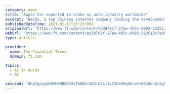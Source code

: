 ```yaml
---
category: news
title: "Apple Car expected to shake up auto industry worldwide"
excerpt: "Baidu, a top Chinese internet company leading the development of self-driving technology, announced this month that it would produce EVs with Zhejiang Geely Holding Group, an automaker in China ..."
publishedDateTime: 2021-01-17T23:23:00Z
originalUrl: "https://www.ft.com/content/ed38701f-27ae-4d5c-9092-723513c7e9b9"
webUrl: "https://www.ft.com/content/ed38701f-27ae-4d5c-9092-723513c7e9b9"
type: article

provider:
  name: The Financial Times
  domain: ft.com

topics:
  - AI in Autos
  - AI

secured: "dhp1gceyGH9VNSNNBQ7AvTe6BliXD3lOz1iJvCXGekKqSkrot+GQiOdnZ/ag5sIFliY2kHxmrXRy7UTq2wHFo796PbhxovPPKe7WsdrrOprQhhRO9XVCj46Lg9Bz4llxLsr6Jsiaqgc/OWZNDwqtqbkEQOIKzTp9Lf26z+qmsKBCzML/cxosE8opKy5Umc3MNd2ZxzkNYrY5xuEGDQZJTPEcFy3HKbBC2eozmm5fFArqPE087XMVFwcWneOmwuBcNR2A/yJwad/46ZMN3GDZxn4kYfr4ENMgcq8P533NO9zeWgCf3IZ5vsZgKfaN6LMfRQI6coRE0fAM48G1Lh152/Kzyru4vDVAJPVzQykuFLE=;feFrDoG/uC/4yozxkZ4Baw=="
---
```


